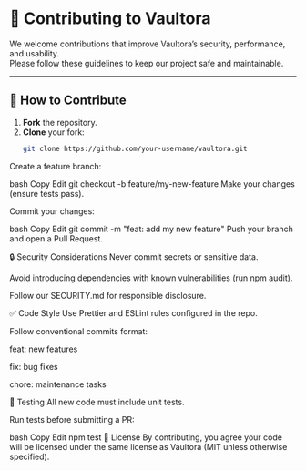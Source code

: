 # 🤝 Contributing to Vaultora

We welcome contributions that improve Vaultora’s security, performance, and usability.  
Please follow these guidelines to keep our project safe and maintainable.

---

## 📌 How to Contribute

1. **Fork** the repository.  
2. **Clone** your fork:
   ```bash
   git clone https://github.com/your-username/vaultora.git
Create a feature branch:

bash
Copy
Edit
git checkout -b feature/my-new-feature
Make your changes (ensure tests pass).

Commit your changes:

bash
Copy
Edit
git commit -m "feat: add my new feature"
Push your branch and open a Pull Request.

🔒 Security Considerations
Never commit secrets or sensitive data.

Avoid introducing dependencies with known vulnerabilities (run npm audit).

Follow our SECURITY.md for responsible disclosure.

✅ Code Style
Use Prettier and ESLint rules configured in the repo.

Follow conventional commits format:

feat: new features

fix: bug fixes

chore: maintenance tasks

🧪 Testing
All new code must include unit tests.

Run tests before submitting a PR:

bash
Copy
Edit
npm test
📜 License
By contributing, you agree your code will be licensed under the same license as Vaultora (MIT unless otherwise specified).
